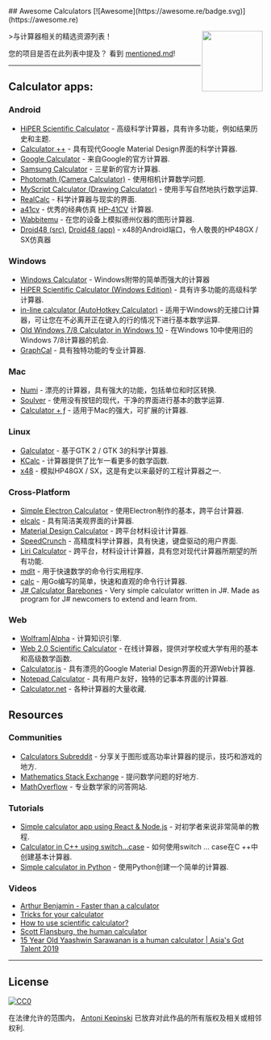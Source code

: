 <div class="github-widget" data-repo="xxczaki/awesome-calculators"></div>
## Awesome Calculators [![Awesome](https://awesome.re/badge.svg)](https://awesome.re)

[<img src="https://i.imgur.com/9q98DcX.png" align="right" width="120">](https://raw.githubusercontent.com/xxczaki/awesome-calculators)

&gt;与计算器相关的精选资源列表！

 您的项目是否在此列表中提及？  看到 [mentioned.md](https://github.com/xxczaki/awesome-calculators/blob/master/mentioned.md)!

  
  ---
  
## Calculator apps:

### Android
- [HiPER Scientific Calculator](https://play.google.com/store/apps/details?id=cz.hipercalc&hl=en) - 高级科学计算器，具有许多功能，例如结果历史和主题.
- [Calculator ++](https://play.google.com/store/apps/details?id=org.solovyev.android.calculator&hl=en) - 具有现代Google Material Design界面的科学计算器.
- [Google Calculator](https://play.google.com/store/apps/details?id=com.google.android.calculator&hl=en) - 来自Google的官方计算器.
- [Samsung Calculator](https://play.google.com/store/apps/details?id=com.sec.android.app.popupcalculator&hl=en) - 三星新的官方计算器.
- [Photomath (Camera Calculator)](https://play.google.com/store/apps/details?id=com.microblink.photomath&hl=en) - 使用相机计算数学问题.
- [MyScript Calculator (Drawing Calculator)](https://play.google.com/store/apps/details?id=com.visionobjects.calculator&hl=en) - 使用手写自然地执行数学运算.
- [RealCalc](https://play.google.com/store/apps/details?id=uk.co.nickfines.RealCalc&hl=en) - 科学计算器与现实的界面.
- [a41cv](https://play.google.com/store/apps/details?id=dk.andsen.hp41&hl=en) - 优秀的经典仿真 [HP-41CV](http://www.hpmuseum.org/hp41.htm) 计算器.
- [Wabbitemu](https://play.google.com/store/apps/details?id=com.Revsoft.Wabbitemu&hl=en) - 在您的设备上模拟德州仪器的图形计算器.
- [Droid48 (src)](https://github.com/shagr4th/droid48/tree/master/app/src/main), [Droid48 (app)](https://play.google.com/store/apps/details?id=org.ab.x48) -  x48的Android端口，令人敬畏的HP48GX / SX仿真器

### Windows
- [Windows Calculator](https://github.com/Microsoft/calculator) -  Windows附带的简单而强大的计算器
- [HiPER Scientific Calculator (Windows Edition)](http://hiperdevelopment.wixsite.com/hipercalc) - 具有许多功能的高级科学计算器.
- [in-line calculator (AutoHotkey Calculator)](https://github.com/davebrny/in-line-calculator) - 适用于Windows的无接口计算器，可让您在不必离开正在键入的行的情况下进行基本数学运算.
- [Old Windows 7/8 Calculator in Windows 10](https://winaero.com/download.php?view.1795) - 在Windows 10中使用旧的Windows 7/8计算器的机会.
- [GraphCal](http://www.graphcalc.com/) - 具有独特功能的专业计算器.

### Mac
- [Numi](https://numi.io/) - 漂亮的计算器，具有强大的功能，包括单位和时区转换.
- [Soulver](http://www.acqualia.com/soulver/) - 使用没有按钮的现代，干净的界面进行基本的数学运算.
- [Calculator + ƒ](https://www.phnsft.com/products/calculator/) - 适用于Mac的强大，可扩展的计算器.

### Linux
- [Galculator](https://github.com/galculator/galculator) - 基于GTK 2 / GTK 3的科学计算器.
- [KCalc](https://github.com/KDE/kcalc) - 计算器提供了比乍一看更多的数学函数.
- [x48](https://github.com/gwenhael-le-moine/x48) - 模拟HP48GX / SX，这是有史以来最好的工程计算器之一.

### Cross-Platform
- [Simple Electron Calculator](https://github.com/DCKT/electron-calculator) - 使用Electron制作的基本，跨平台计算器.
- [elcalc](https://github.com/xxczaki/elcalc) - 具有简洁美观界面的计算器.
- [Material Design Calculator](https://github.com/lirios/calculator) - 跨平台材料设计计算器.
- [SpeedCrunch](http://www.speedcrunch.org/) - 高精度科学计算器，具有快速，键盘驱动的用户界面.
- [Liri Calculator](https://liri.io/apps/calculator/) - 跨平台，材料设计计算器，具有您对现代计算器所期望的所有功能.
- [mdlt](https://github.com/metadelta/mdlt) - 用于快速数学的命令行实用程序.
- [calc](https://github.com/alfredxing/calc) - 用Go编写的简单，快速和直观的命令行计算器.
- [J# Calculator Barebones](https://github.com/KrzysztofSzewczyk/JSharpCalculator) - Very simple calculator written in J#. Made as program for J# newcomers to extend and learn from.

### Web
- [Wolfram|Alpha](https://www.wolframalpha.com/) - 计算知识引擎.
- [Web 2.0 Scientific Calculator](http://web2.0calc.com/) - 在线计算器，提供对学校或大学有用的基本和高级数学函数.
- [Calculator.js](https://material-calculator.netlify.com/) - 具有漂亮的Google Material Design界面的开源Web计算器.
- [Notepad Calculator](http://notepadcalculator.com/) - 具有用户友好，独特的记事本界面的计算器.
- [Calculator.net](http://www.calculator.net/) - 各种计算器的大量收藏.

## Resources

### Communities
- [Calculators Subreddit](https://www.reddit.com/r/calculators/) - 分享关于图形或高功率计算器的提示，技巧和游戏的地方.
- [Mathematics Stack Exchange](https://math.stackexchange.com/) - 提问数学问题的好地方.
- [MathOverflow](https://mathoverflow.net/) - 专业数学家的问答网站.

### Tutorials
- [Simple calculator app using React & Node.js](https://www.codementor.io/azeezolaniran2016/a-simple-calculator-app-using-react-and-node-a0ubeooxk) - 对初学者来说非常简单的教程.
- [Calculator in C++ using switch...case](https://www.programiz.com/cpp-programming/examples/calculator-switch-case) - 如何使用switch ... case在C ++中创建基本计算器.
- [Simple calculator in Python](https://www.programiz.com/python-programming/examples/calculator) - 使用Python创建一个简单的计算器.

### Videos
- [Arthur Benjamin - Faster than a calculator](https://www.youtube.com/watch?v=e4PTvXtz4GM)
- [Tricks for your calculator](https://www.youtube.com/watch?v=3GfuVDtGhWo)
- [How to use scientific calculator?](https://www.youtube.com/watch?v=3GfuVDtGhWo)
- [Scott Flansburg, the human calculator](https://www.youtube.com/watch?v=WhtvLpi8Z1M)
- [15 Year Old Yaashwin Sarawanan is a human calculator | Asia's Got Talent 2019](https://www.youtube.com/watch?v=kvymoFdjuHw)

---

## License

[![CC0](http://mirrors.creativecommons.org/presskit/buttons/88x31/svg/cc-zero.svg)](https://creativecommons.org/publicdomain/zero/1.0/)

在法律允许的范围内， [Antoni Kepinski](https://akepinski.me) 已放弃对此作品的所有版权及相关或相邻权利.
